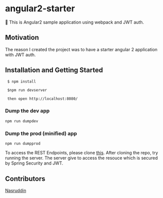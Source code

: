 # angular2-starter
:checkered_flag: This is Angular2 sample application using webpack and JWT auth.

## Motivation

The reason I created the project was to have a starter angular 2 application with JWT auth. 

## Installation and Getting Started
```
 $ npm install
 
 $npm run devserver

 then open http://localhost:8080/
```

### Dump the dev app

`npm run dumpdev`

### Dump the prod (minified) app

`npm run dumpprod`

To access the REST Endpoints, please clone [this](https://github.com/Nasruddin/jwt-auth-springboot). After cloning the repo, try running the server. The server give to access the resouce which is secured by Spring Security and JWT.

## Contributors

[Nasruddin](https://twitter.com/iam_nasir)


